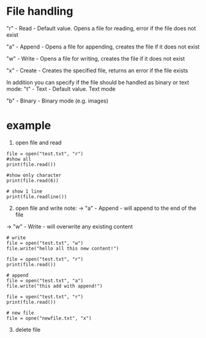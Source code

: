 File handling
=============
"r" - Read - Default value. Opens a file for reading, error if the file does not exist

"a" - Append - Opens a file for appending, creates the file if it does not exist

"w" - Write - Opens a file for writing, creates the file if it does not exist

"x" - Create - Creates the specified file, returns an error if the file exists

In addition you can specify if the file should be handled as binary or text mode:
"t" - Text - Default value. Text mode

"b" - Binary - Binary mode (e.g. images)

example
========
1. open file and read
```
file = open("test.txt", "r")
#show all
print(file.read())

#show only character
print(file.read(6))

# show 1 line 
print(file.readline())
```
2. open file and write
note:
-> "a" - Append - will append to the end of the file

-> "w" - Write - will overwrite any existing content
```
# write
file = open("test.txt", "w")
file.write("hello all this new content!")

file = open("test.txt", "r")
print(file.read())

# append
file = open("test.txt", "a")
file.write("this add with append!")

file = open("test.txt", "r")
print(file.read())

# new file
file = opne("newfile.txt", "x")
```

3. delete  file